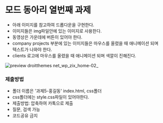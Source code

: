 # 모드 동아리 열번째 과제
- 아래 이미지를 참고하여 드롭다운을 구현한다.
- 이미지들은 img파일안에 있는 이미지로 사용한다.
- 동영상은 가운데에 버튼이 있어야 한다.
- company projects 부분에 있는 이미지들은 마우스를 올렸을 때 애니메이션 되며 텍스트가 나와야 한다.
- clients 로고에 마우스를 올렸을 때 애니메이션 되며 색깔이 진해진다.

![preview droitthemes net_wp_zix_home-02_](https://user-images.githubusercontent.com/89061456/180349762-e0a50f02-b49b-4042-9a1d-7a88857cdf2e.png)

### 제출방법
- 폴더 이름은 '과제5-홍길동' index.html, css폴더 
- css폴더에는 style.css파일이 있어야한다.
- 제출방법: 압축하여 카톡으로 제출
- 질문, 검색 가능
- 코드공유 금지
